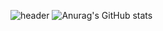![header](https://capsule-render.vercel.app/api?type=cylinder&color=0:96afcc,100:2d5c83&height=100&section=header&text=Seoyoung%20Choi&fontSize=50)
![Anurag's GitHub stats](https://github-readme-stats.vercel.app/api?username=0dina&show_icons=true&theme=prussian)


